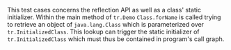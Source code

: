 [//]: # (MAIN: tr.Demo)
This test cases concerns the reflection API as well as a class' static initializer. Within the main
method of ```tr.Demo``` ```Class.forName``` is called trying to retrieve an object of
```java.lang.Class``` which is parameterized over ```tr.InitializedClass```. This lookup can trigger
the static initializer of ```tr.InitializedClass``` which must thus be contained in program's call graph.
